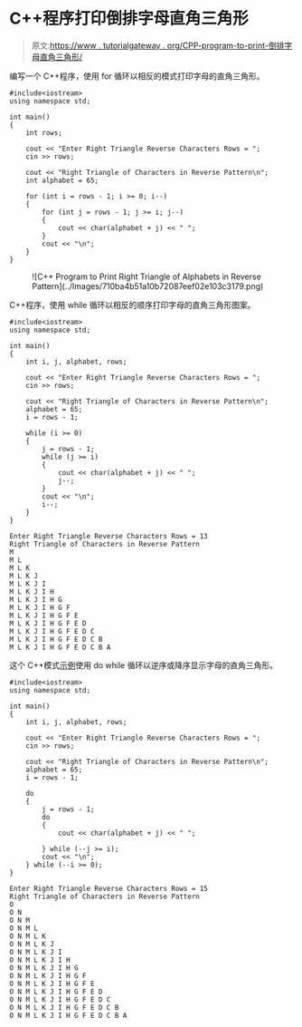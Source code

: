 # C++程序打印倒排字母直角三角形

> 原文:[https://www . tutorialgateway . org/CPP-program-to-print-倒排字母直角三角形/](https://www.tutorialgateway.org/cpp-program-to-print-right-triangle-of-alphabets-in-reverse-pattern/)

编写一个 C++程序，使用 for 循环以相反的模式打印字母的直角三角形。

```
#include<iostream>
using namespace std;

int main()
{
	int rows;

	cout << "Enter Right Triangle Reverse Characters Rows = ";
	cin >> rows;

	cout << "Right Triangle of Characters in Reverse Pattern\n";
	int alphabet = 65;

	for (int i = rows - 1; i >= 0; i--)
	{
		for (int j = rows - 1; j >= i; j--)
		{
			cout << char(alphabet + j) << " ";
		}
		cout << "\n";
	}
}
```

<figure class="wp-block-image size-large">![C++ Program to Print Right Triangle of Alphabets in Reverse Pattern](../Images/710ba4b51a10b72087eef02e103c3179.png)</figure>

C++程序，使用 while 循环以相反的顺序打印字母的直角三角形图案。

```
#include<iostream>
using namespace std;

int main()
{
	int i, j, alphabet, rows;

	cout << "Enter Right Triangle Reverse Characters Rows = ";
	cin >> rows;

	cout << "Right Triangle of Characters in Reverse Pattern\n";
	alphabet = 65;
	i = rows - 1;

	while (i >= 0)
	{
		j = rows - 1;
		while (j >= i)
		{
			cout << char(alphabet + j) << " ";
			j--;
		}
		cout << "\n";
		i--;
	}
}
```

```
Enter Right Triangle Reverse Characters Rows = 13
Right Triangle of Characters in Reverse Pattern
M 
M L 
M L K 
M L K J 
M L K J I 
M L K J I H 
M L K J I H G 
M L K J I H G F 
M L K J I H G F E 
M L K J I H G F E D 
M L K J I H G F E D C 
M L K J I H G F E D C B 
M L K J I H G F E D C B A 
```

这个 C++模式[示例](https://www.tutorialgateway.org/cpp-programs/)使用 do while 循环以逆序或降序显示字母的直角三角形。

```
#include<iostream>
using namespace std;

int main()
{
	int i, j, alphabet, rows;

	cout << "Enter Right Triangle Reverse Characters Rows = ";
	cin >> rows;

	cout << "Right Triangle of Characters in Reverse Pattern\n";
	alphabet = 65;
	i = rows - 1;

	do
	{
		j = rows - 1;
		do
		{
			cout << char(alphabet + j) << " ";

		} while (--j >= i);
		cout << "\n";
	} while (--i >= 0);
}
```

```
Enter Right Triangle Reverse Characters Rows = 15
Right Triangle of Characters in Reverse Pattern
O 
O N 
O N M 
O N M L 
O N M L K 
O N M L K J 
O N M L K J I 
O N M L K J I H 
O N M L K J I H G 
O N M L K J I H G F 
O N M L K J I H G F E 
O N M L K J I H G F E D 
O N M L K J I H G F E D C 
O N M L K J I H G F E D C B 
O N M L K J I H G F E D C B A
```